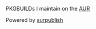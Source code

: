 PKGBUILDs I maintain on the [AUR](https://aur.archlinux.org/packages?SeB=m&K=fk29g)

Powered by [aurpublish](https://github.com/eli-schwartz/aurpublish)
